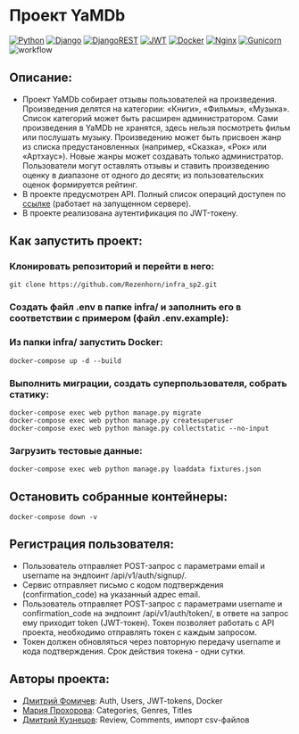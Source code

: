 # Проект YaMDb
[![Python](https://img.shields.io/badge/python-3670A0?style=for-the-badge&logo=python&logoColor=ffdd54)](https://www.python.org/downloads/release/python-379/) [![Django](https://img.shields.io/badge/django-%23092E20.svg?style=for-the-badge&logo=django&logoColor=white)](https://www.djangoproject.com/) [![DjangoREST](https://img.shields.io/badge/DJANGO-REST-ff1709?style=for-the-badge&logo=django&logoColor=white&color=ff1709&labelColor=gray)](https://www.django-rest-framework.org/) [![JWT](https://img.shields.io/badge/JWT-black?style=for-the-badge&logo=JSON%20web%20tokens)](https://django-rest-framework-simplejwt.readthedocs.io/en/latest/) [![Docker](https://img.shields.io/badge/docker-%230db7ed.svg?style=for-the-badge&logo=docker&logoColor=white)](https://www.docker.com/) [![Nginx](https://img.shields.io/badge/nginx-%23009639.svg?style=for-the-badge&logo=nginx&logoColor=white)](https://nginx.org/) [![Gunicorn](https://img.shields.io/badge/gunicorn-%298729.svg?style=for-the-badge&logo=gunicorn&logoColor=white)](https://gunicorn.org/) ![workflow](https://github.com/Rezenhorn/yamdb_final/actions/workflows/yamdb_workflow/badge.svg)

## Описание:

- Проект YaMDb собирает отзывы пользователей на произведения. Произведения делятся на категории: «Книги», «Фильмы», «Музыка». Список категорий может быть расширен администратором. Сами произведения в YaMDb не хранятся, здесь нельзя посмотреть фильм или послушать музыку. Произведению может быть присвоен жанр из списка предустановленных (например, «Сказка», «Рок» или «Артхаус»). Новые жанры может создавать только администратор. Пользователи могут оставлять отзывы и ставить произведению оценку в диапазоне от одного до десяти; из пользовательских оценок формируется рейтинг.
- В проекте предусмотрен API. Полный список операций доступен по [ссылке](http://localhost/redoc/) (работает на запущенном сервере).
- В проекте реализована аутентификация по JWT-токену.

## Как запустить проект:

### Клонировать репозиторий и перейти в него:
```
git clone https://github.com/Rezenhorn/infra_sp2.git
```
### Создать файл .env в папке infra/ и заполнить его в соответствии с примером (файл .env.example):
### Из папки infra/ запустить Docker:
```
docker-compose up -d --build
```
### Выполнить миграции, создать суперпользователя, собрать статику:
```
docker-compose exec web python manage.py migrate
docker-compose exec web python manage.py createsuperuser
docker-compose exec web python manage.py collectstatic --no-input
```
### Загрузить тестовые данные:

```
docker-compose exec web python manage.py loaddata fixtures.json
```
## Остановить собранные контейнеры:
```
docker-compose down -v
```
## Регистрация пользователя:

- Пользователь отправляет POST-запрос с параметрами email и username на эндпоинт /api/v1/auth/signup/.
- Сервис отправляет письмо с кодом подтверждения (confirmation_code) на указанный адрес email.
- Пользователь отправляет POST-запрос с параметрами username и confirmation_code на эндпоинт /api/v1/auth/token/, в ответе на запрос ему приходит token (JWT-токен). Токен позволяет работать с API проекта, необходимо отправлять токен с каждым запросом.
- Токен должен обновляться через повторную передачу username и кода подтверждения. Срок действия токена - одни сутки.

## Авторы проекта:

- [Дмитрий Фомичев](https://github.com/Rezenhorn): Auth, Users, JWT-tokens, Docker
- [Мария Прохорова](https://github.com/aifrel): Categories, Genres, Titles
- [Дмитрий Кузнецов](https://github.com/QuznetsovDi): Review, Comments, импорт csv-файлов

